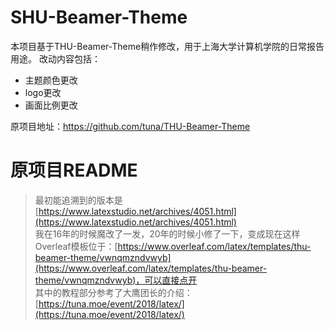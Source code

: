 # SHU-Beamer-Theme

本项目基于THU-Beamer-Theme稍作修改，用于上海大学计算机学院的日常报告用途。
改动内容包括：

- 主题颜色更改
- logo更改
- 画面比例更改
  
原项目地址：https://github.com/tuna/THU-Beamer-Theme

# 原项目README

> 最初能追溯到的版本是 [https://www.latexstudio.net/archives/4051.html](https://www.latexstudio.net/archives/4051.html) \
 我在16年的时候魔改了一发，20年的时候小修了一下，变成现在这样\
 Overleaf模板位于：[https://www.overleaf.com/latex/templates/thu-beamer-theme/vwnqmzndvwyb](https://www.overleaf.com/latex/templates/thu-beamer-theme/vwnqmzndvwyb)，可以直接点开 \
 其中的教程部分参考了大鹰团长的介绍：[https://tuna.moe/event/2018/latex/](https://tuna.moe/event/2018/latex/)
